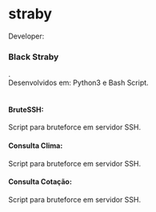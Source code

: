 # straby
Developer: <h3>Black Straby</h3>.<br>
Desenvolvidos em: Python3 e Bash Script.<br>
<br>

<h4>BruteSSH:</h4>
<p>Script para bruteforce em servidor SSH. </p>

<h4>Consulta Clima:</h4>
<p>Script para bruteforce em servidor SSH. </p>

<h4>Consulta Cotação:</h4>
<p>Script para bruteforce em servidor SSH. </p>
